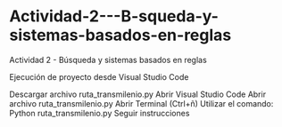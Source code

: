 # Actividad-2---B-squeda-y-sistemas-basados-en-reglas
Actividad 2 - Búsqueda y sistemas basados en reglas


Ejecución de proyecto desde Visual Studio Code

Descargar archivo ruta_transmilenio.py
Abrir Visual Studio Code
Abrir archivo ruta_transmilenio.py
Abrir Terminal (Ctrl+ñ)
Utilizar el comando: Python ruta_transmilenio.py
Seguir instrucciones
